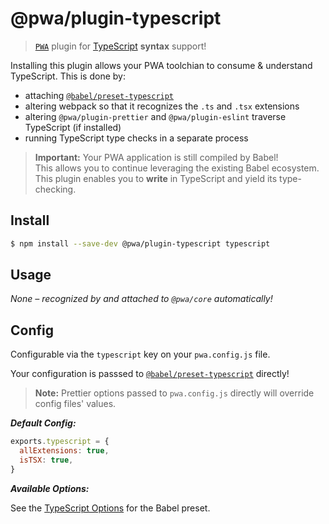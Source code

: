# @pwa/plugin-typescript

> [`PWA`](https://pwa.cafe/) plugin for [TypeScript](https://typescriptlang.org) **syntax** support!

Installing this plugin allows your PWA toolchian to consume & understand TypeScript. This is done by:

* attaching [`@babel/preset-typescript`](https://babeljs.io/docs/en/babel-preset-typescript)
* altering webpack so that it recognizes the `.ts` and `.tsx` extensions
* altering `@pwa/plugin-prettier` and `@pwa/plugin-eslint` traverse TypeScript (if installed)
* running TypeScript type checks in a separate process

> **Important:** Your PWA application is still compiled by Babel!<br>This allows you to continue leveraging the existing Babel ecosystem.<br>This plugin enables you to **write** in TypeScript and yield its type-checking.

## Install

```sh
$ npm install --save-dev @pwa/plugin-typescript typescript
```

## Usage

_None – recognized by and attached to `@pwa/core` automatically!_

## Config

Configurable via the `typescript` key on your `pwa.config.js` file.

Your configuration is passsed to [`@babel/preset-typescript`](https://babeljs.io/docs/en/babel-preset-typescript) directly!


> **Note:** Prettier options passed to `pwa.config.js` directly will override config files' values.

***Default Config:***

```js
exports.typescript = {
  allExtensions: true,
  isTSX: true,
}
```

***Available Options:***

See the [TypeScript Options](https://babeljs.io/docs/en/babel-preset-typescript#options) for the Babel preset.

